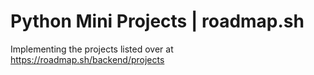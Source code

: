 # Python Mini Projects | roadmap.sh

Implementing the projects listed over at https://roadmap.sh/backend/projects 
